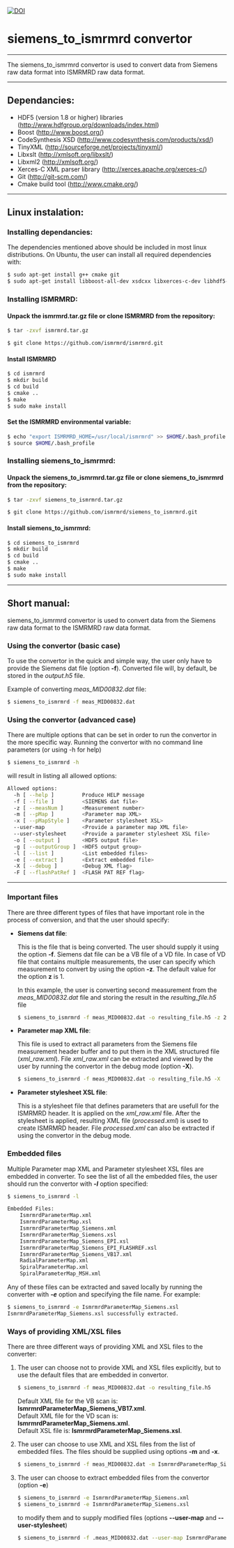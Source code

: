 [![DOI](https://zenodo.org/badge/15627/ismrmrd/siemens_to_ismrmrd.svg)](https://zenodo.org/badge/latestdoi/15627/ismrmrd/siemens_to_ismrmrd)

# siemens_to_ismrmrd convertor
***
The siemens_to_ismrmrd convertor is used to convert data from Siemens raw data format into ISMRMRD raw data format. 

***
## Dependancies:


- HDF5 (version 1.8 or higher) libraries (http://www.hdfgroup.org/downloads/index.html)
- Boost (http://www.boost.org/)
- CodeSynthesis XSD (http://www.codesynthesis.com/products/xsd/)
- TinyXML (http://sourceforge.net/projects/tinyxml/)
- Libxslt (http://xmlsoft.org/libxslt/)
- Libxml2 (http://xmlsoft.org/)
- Xerces-C XML parser library (http://xerces.apache.org/xerces-c/)
- Git (http://git-scm.com/)
- Cmake build tool (http://www.cmake.org/)

***
## Linux instalation:

### Installing dependancies:

The dependencies mentioned above should be included in most linux distributions. On Ubuntu, the user can install all required dependencies with:
```sh
$ sudo apt-get install g++ cmake git
$ sudo apt-get install libboost-all-dev xsdcxx libxerces-c-dev libhdf5-serial-dev h5utils hdf5-tools libtinyxml-dev libxml2-dev libxslt1-dev
```
### Installing ISMRMRD:

#### Unpack the ismrmrd.tar.gz file or clone ISMRMRD from the repository:
```sh
$ tar -zxvf ismrmrd.tar.gz
```
```sh
$ git clone https://github.com/ismrmrd/ismrmrd.git
```
#### Install ISMRMRD
```sh
$ cd ismrmrd
$ mkdir build
$ cd build
$ cmake ..
$ make
$ sudo make install
```
#### Set the ISMRMRD environmental variable:
```sh
$ echo "export ISMRMRD_HOME=/usr/local/ismrmrd" >> $HOME/.bash_profile
$ source $HOME/.bash_profile
```
### Installing siemens_to_ismrmrd:

#### Unpack the siemens_to_ismrmrd.tar.gz file or clone siemens_to_ismrmrd from the repository:

```sh
$ tar -zxvf siemens_to_ismrmrd.tar.gz
```
```sh
$ git clone https://github.com/ismrmrd/siemens_to_ismrmrd.git
```

#### Install siemens_to_ismrmrd:
```sh
$ cd siemens_to_ismrmrd
$ mkdir build
$ cd build
$ cmake ..
$ make
$ sudo make install
```
***
## Short manual:

siemens_to_ismrmrd convertor is used to convert data from the Siemens raw data format to the ISMRMRD raw data format.

### Using the convertor (basic case)

To use the convertor in the quick and simple way, the user only have to provide the Siemens dat file (option **-f**). Converted file will, by default, be stored in the *output.h5* file.

Example of converting *meas_MID00832.dat* file:

```sh
$ siemens_to_ismrmrd -f meas_MID00832.dat
```
### Using the convertor (advanced case)

There are multiple options that can be set in order to run the convertor in the more specific way. Running the convertor with no command line parameters (or using -h for help)

```sh
$ siemens_to_ismrmrd -h
```
will result in listing all allowed options:
```sh
Allowed options:
  -h [ --help ]         Produce HELP message
  -f [ --file ]         <SIEMENS dat file>
  -z [ --measNum ]      <Measurement number>
  -m [ --pMap ]         <Parameter map XML>
  -x [ --pMapStyle ]    <Parameter stylesheet XSL>
  --user-map            <Provide a parameter map XML file>
  --user-stylesheet     <Provide a parameter stylesheet XSL file>
  -o [ --output ]       <HDF5 output file>
  -g [ --outputGroup ]  <HDF5 output group>
  -l [ --list ]         <List embedded files>
  -e [ --extract ]      <Extract embedded file>
  -X [ --debug ]        <Debug XML flag>
  -F [ --flashPatRef ]  <FLASH PAT REF flag>
```
***

### Important files
There are three different types of files that have important role in the process of conversion, and that the user should specify:

- **Siemens dat file**:
    
    This is the file that is being converted. The user should supply it using the option **-f**. Siemens dat file can be a VB file of a VD file. In case of VD file that contains multiple measurements, the user can specify which measurement to convert by using the option **-z**. The default value for the option **z** is 1. 
    
    In this example, the user is converting second measurement from the *meas_MID00832.dat* file and storing the result in the *resulting_file.h5* file

    ```sh
    $ siemens_to_ismrmrd -f meas_MID00832.dat -o resulting_file.h5 -z 2
    ```

- **Parameter map XML file**:
   
    This file is used to extract all parameters from the Siemens file measurement header buffer and to put them in the XML structured file (*xml_raw.xml*). File *xml_raw.xml* can be extracted and viewed by the user by running the convertor in the debug mode (option **-X**).
  
    ```sh
    $ siemens_to_ismrmrd -f meas_MID00832.dat -o resulting_file.h5 -X
    ```

- **Parameter stylesheet XSL file**:

    This is a stylesheet file that defines parameters that are usefull for the ISMRMRD header. It is applied on the *xml_raw.xml* file. After the stylesheet is applied, resulting XML file (*processed.xml*) is used to create ISMRMRD header. File *processed.xml* can also be extracted if using the convertor in the debug mode.
    
### Embedded files

Multiple Parameter map XML and Parameter stylesheet XSL files are embedded in converter. To see the list of all the embedded files, the user should run the convertor with ***-l*** option specified:
```sh
$ siemens_to_ismrmrd -l
```
```sh
Embedded Files:
    IsmrmrdParameterMap.xml
    IsmrmrdParameterMap.xsl
    IsmrmrdParameterMap_Siemens.xml
    IsmrmrdParameterMap_Siemens.xsl
    IsmrmrdParameterMap_Siemens_EPI.xsl
    IsmrmrdParameterMap_Siemens_EPI_FLASHREF.xsl
    IsmrmrdParameterMap_Siemens_VB17.xml
    RadialParameterMap.xml
    SpiralParameterMap.xml
    SpiralParameterMap_MSH.xml
```
Any of these files can be extracted and saved locally by running the converter with ***-e*** option and specifying the file name. For example:
```sh
$ siemens_to_ismrmrd -e IsmrmrdParameterMap_Siemens.xsl
IsmrmrdParameterMap_Siemens.xsl successfully extracted.
```

### Ways of providing XML/XSL files

There are three different ways of providing XML and XSL files to the converter:  

1. The user can choose not to provide XML and XSL files explicitly, but to use the default files that are embedded in convertor. 
    ```sh
    $ siemens_to_ismrmrd -f meas_MID00832.dat -o resulting_file.h5
    ```
    Default XML file for the VB scan is: **IsmrmrdParameterMap_Siemens_VB17.xml**.  
    Default XML file for the VD scan is: **IsmrmrdParameterMap_Siemens.xml**.  
    Default XSL file is: **IsmrmrdParameterMap_Siemens.xsl**.

2. The user can choose to use XML and XSL files from the list of embedded files. 
The files should be supplied using options **-m** and **-x**.
  
    ```sh
    $ siemens_to_ismrmrd -f meas_MID00832.dat -m IsmrmrdParameterMap_Siemens.xml -x IsmrmrdParameterMap_Siemens.xsl -o result.h5
    ```

3. The user can choose to extract embedded files from the convertor (option **-e**)

    ```sh
    $ siemens_to_ismrmrd -e IsmrmrdParameterMap_Siemens.xml
    $ siemens_to_ismrmrd -e IsmrmrdParameterMap_Siemens.xsl
    ```

    to modify them and to supply modified files (options **--user-map** and **--user-stylesheet**)
  
    ```sh
    $ siemens_to_ismrmrd -f .meas_MID00832.dat --user-map IsmrmrdParameterMap_Siemens_modified.xml --user-stylesheet IsmrmrdParameterMap_Siemens_modified.xsl -o result.h5
    ```

